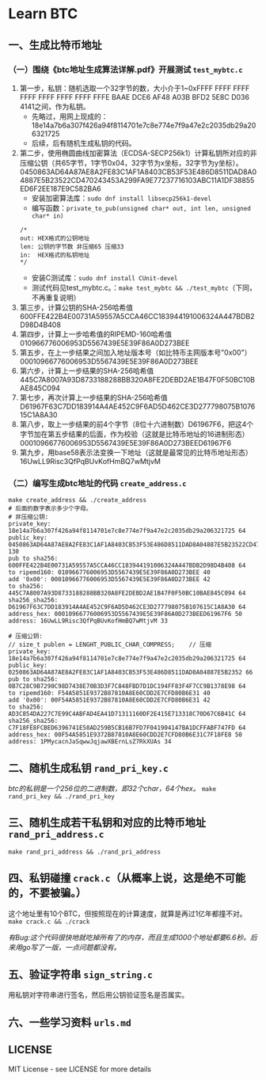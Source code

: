 # Learn BTC

## 一、生成比特币地址
### （一）围绕《btc地址生成算法详解.pdf》开展测试 `test_mybtc.c`
1. 第一步，私钥：随机选取一个32字节的数，大小介于1~0xFFFF FFFF FFFF FFFF FFFF FFFF FFFF FFFE BAAE DCE6 AF48 A03B BFD2 5E8C D036 4141之间，作为私钥。
    - 先略过，用网上现成的：18e14a7b6a307f426a94f8114701e7c8e774e7f9a47e2c2035db29a206321725
    - 后续，后有随机生成私钥的代码。
2. 第二步，使用椭圆曲线加密算法（ECDSA-SECP256k1）计算私钥所对应的非压缩公钥（共65字节，1字节0x04，32字节为x坐标，32字节为y坐标）。0450863AD64A87AE8A2FE83C1AF1A8403CB53F53E486D8511DAD8A04887E5B23522CD470243453A299FA9E77237716103ABC11A1DF38855ED6F2EE187E9C582BA6    
    - 安装加密算法库：`sudo dnf install libsecp256k1-devel`
    - 编写函数：`private_to_pub(unsigned char* out, int len, unsigned char* in)`
    ```
    /*
    out: HEX格式的公钥地址
    len: 公钥的字节数 非压缩65 压缩33
    in:  HEX格式的私钥地址
    */
    ```
    - 安装C测试库：`sudo dnf install CUnit-devel`
    - 测试代码见test_mybtc.c。：`make test_mybtc && ./test_mybtc`（下同，不再重复说明） 
3. 第三步，计算公钥的SHA-256哈希值 600FFE422B4E00731A59557A5CCA46CC183944191006324A447BDB2D98D4B408   
4. 第四步，计算上一步哈希值的RIPEMD-160哈希值 010966776006953D5567439E5E39F86A0D273BEE
5. 第五步，在上一步结果之间加入地址版本号（如比特币主网版本号"0x00"） 
00010966776006953D5567439E5E39F86A0D273BEE
6. 第六步，计算上一步结果的SHA-256哈希值 445C7A8007A93D8733188288BB320A8FE2DEBD2AE1B47F0F50BC10BAE845C094
7. 第七步，再次计算上一步结果的SHA-256哈希值 D61967F63C7DD183914A4AE452C9F6AD5D462CE3D277798075B107615C1A8A30
8. 第八步，取上一步结果的前4个字节（8位十六进制数）D61967F6，把这4个字节加在第五步结果的后面，作为校验（这就是比特币地址的16进制形态）
00010966776006953D5567439E5E39F86A0D273BEED61967F6
9. 第九步，用base58表示法变换一下地址（这就是最常见的比特币地址形态）
16UwLL9Risc3QfPqBUvKofHmBQ7wMtjvM

### （二）编写生成btc地址的代码 `create_address.c`
```
make create_address && ./create_address
# 后面的数字表示多少个字母。
# 非压缩公钥:
private_key: 18e14a7b6a307f426a94f8114701e7c8e774e7f9a47e2c2035db29a206321725 64
public_key: 0450863AD64A87AE8A2FE83C1AF1A8403CB53F53E486D8511DAD8A04887E5B23522CD470243453A299FA9E77237716103ABC11A1DF38855ED6F2EE187E9C582BA6 130
pub to sha256: 600FFE422B4E00731A59557A5CCA46CC183944191006324A447BDB2D98D4B408 64
to ripemd160: 010966776006953D5567439E5E39F86A0D273BEE 40
add '0x00': 00010966776006953D5567439E5E39F86A0D273BEE 42
to sha256: 445C7A8007A93D8733188288BB320A8FE2DEBD2AE1B47F0F50BC10BAE845C094 64
sha256_sha256: D61967F63C7DD183914A4AE452C9F6AD5D462CE3D277798075B107615C1A8A30 64
address_hex: 00010966776006953D5567439E5E39F86A0D273BEED61967F6 50
address: 16UwLL9Risc3QfPqBUvKofHmBQ7wMtjvM 33

# 压缩公钥:  
// size_t publen = LENGHT_PUBLIC_CHAR_COMPRESS;    // 压缩
private_key: 18e14a7b6a307f426a94f8114701e7c8e774e7f9a47e2c2035db29a206321725 64
public_key: 0250863AD64A87AE8A2FE83C1AF1A8403CB53F53E486D8511DAD8A04887E5B2352 66
pub to sha256: 0B7C28C9B7290C98D7438E70B3D3F7C848FBD7D1DC194FF83F4F7CC9B1378E98 64
to ripemd160: F54A5851E9372B87810A8E60CDD2E7CFD80B6E31 40
add '0x00': 00F54A5851E9372B87810A8E60CDD2E7CFD80B6E31 42
to sha256: AD3C854DA227C7E99C4ABFAD4EA41D71311160DF2E415E713318C70D67C6B41C 64
sha256_sha256: C7F18FE8FCBED6396741E58AD259B5CB16B7FD7F041904147BA1DCFFABF747FD 64
address_hex: 00F54A5851E9372B87810A8E60CDD2E7CFD80B6E31C7F18FE8 50
address: 1PMycacnJaSqwwJqjawXBErnLsZ7RkXUAs 34
```

## 二、随机生成私钥 `rand_pri_key.c`
*btc的私钥是一个256位的二进制数，即32个char，64个hex。*  `make rand_pri_key && ./rand_pri_key`

## 三、随机生成若干私钥和对应的比特币地址 `rand_pri_address.c`
`make rand_pri_address && ./rand_pri_address`

## 四、私钥碰撞 `crack.c`（从概率上说，这是绝不可能的，不要被骗。）
这个地址里有10个BTC，但按照现在的计算速度，就算是再过1亿年都撞不对。
`make crack.c && ./crack`

*有Bug:这个代码很快地就吃掉所有了的内存，而且生成1000个地址都要6.6秒。后来用go写了一版，一点问题都没有。*

## 五、验证字符串 `sign_string.c`
用私钥对字符串进行签名，然后用公钥验证签名是否属实。

## 六、一些学习资料 `urls.md`

## LICENSE
MIT License - see LICENSE for more details
